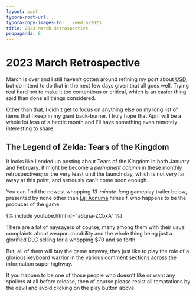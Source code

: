 ```yaml
---
layout: post
typora-root-url: ..
typora-copy-images-to: ../media/2023
title: 2023 March Retrospective
propaganda: 6
---
```


2023 March Retrospective
=========================

March is over and I still haven't gotten around refining my post about [USD][usd], but do intend to do that in the next few days given that all goes well. Trying real hard not to make it too contentious or critical, which is an easier thing said than done all things considered.

Other than that, I didn't get to focus on anything else on my long list of items that I keep in my giant back-burner. I truly hope that April will be a whole lot less of a hectic month and I'll have something even remotely interesting to share.

## The Legend of Zelda: Tears of the Kingdom

It looks like I ended up posting about Tears of the Kingdom in both January and February. It might be become a *permanent column* in these monthly retrospectives; or the very least until the launch day, which is not very far away at this point, and seriously can't come soon enough.

You can find the newest whopping *13-minute-long* gameplay trailer below, presented by none other than [Eiji Aonuma][aonuma] himself, who happens to be the producer of the game.

{% include youtube.html id="a6qna-ZCbxA" %}

There are a lot of naysayers of course, many among them with their usual complaints about weapon durability and the whole thing being just a glorified DLC selling for a whopping $70 and so forth.

But, all of them will buy the game anyway, they just like to play the role of a glorious keyboard warrior in the various comment sections across the information super highway.

If you happen to be one of those people who doesn't like or want any spoilers at all before release, then of course please resist all temptations by the devil and avoid clicking on the play button above.

[aonuma]: https://en.wikipedia.org/wiki/Eiji_Aonuma
[usd]: https://openusd.org/release/index.html
